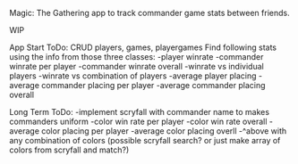 Magic: The Gathering app to track commander game stats between friends.

WIP

App Start ToDo:
CRUD players, games, playergames
Find following stats using the info from those three classes:
-player winrate
-commander winrate per player
-commander winrate overall
-winrate vs individual players
-winrate vs combination of players
-average player placing
-average commander placing per player
-average commander placing overall

Long Term ToDo:
-implement scryfall with commander name to makes commanders uniform
-color win rate per player
-color win rate overall
-average color placing per player
-average color placing overll
-^above with any combination of colors (possible scryfall search? or just make array of colors from scryfall and match?)
